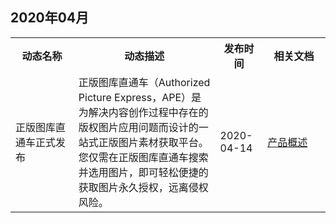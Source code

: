 ## 2020年04月
<table><tr>
<th width="20%">动态名称</th>
<th width="45%">动态描述</th>
<th width="15%">发布时间</th>
<th width="20%">相关文档</th>
</tr><tr>
<td>正版图库直通车正式发布</td>
<td>正版图库直通车（Authorized Picture Express，APE）是为解决内容创作过程中存在的版权图片应用问题而设计的一站式正版图片素材获取平台。您仅需在正版图库直通车搜索并选用图片，即可轻松便捷的获取图片永久授权，远离侵权风险。</td>
<td>2020-04-14</td>
<td><a href="https://cloud.tencent.com/document/product/1181/41002">产品概述</a></td>
</tr></table>
